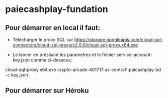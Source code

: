 # paiecashplay-fundation

## Pour démarrer en local il faut:

- Télécharger le proxy SQL sur https://storage.googleapis.com/cloud-sql-connectors/cloud-sql-proxy/v2.0.0/cloud-sql-proxy.x64.exe 

- Le lancer en présisant les parametres et le fichier service-account-key.json comme ci-dessous:

cloud-sql-proxy.x64.exe crypto-arcade-401717:us-central1:paicashplay-bd -c key.json

## Pour démarrer sur Héroku 

